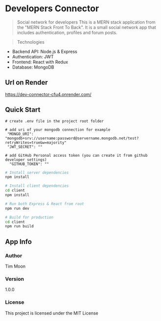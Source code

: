 # Developers Connector

> Social network for developers
> This is a MERN stack application from the "MERN Stack Front To Back". It is a small social network app that includes authentication, profiles and forum posts.

> Technologies

- Backend API: Node.js & Express
- Authentication: JWT
- Frontend: React with Redux
- Database: MongoDB

## Url on Render

https://dev-connector-cfu4.onrender.com/

## Quick Start

```
# create .env file in the project root folder

# add uri of your mongodb connection for example
 "MONGO_URI": "mongodb+srv://username:password@servername.mongodb.net/test?retryWrites=true&w=majority"
 "JWT_SECRET": ""

# add GitHub Personal access token (you can create it from github developer settings)
  "GITHUB_TOKEN": ""
```

```bash
# Install server dependencies
npm install

# Install client dependencies
cd client
npm install

# Run both Express & React from root
npm run dev

# Build for production
cd client
npm run build
```

## App Info

### Author

Tim Moon

### Version

1.0.0

### License

This project is licensed under the MIT License
